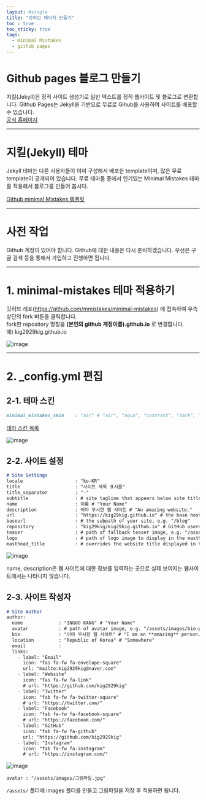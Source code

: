 ```yaml
---
layout: #single
title: "깃허브 페이지 만들기"
toc : true
toc_sticky: true
tags:
  - minimal Mistakes
  - github pages
---
```


# Github pages 블로그 만들기
지킬(Jekyll)은 정적 사이트 생성기로 일반 텍스트를 정적 웹사이트 및 블로그로 변환합니다. Github Pages는 Jekyll을 기반으로 무료로 Gihub를 사용하여 사이트를 배포할 수 있습니다.  
[공식 홈페이지](https://jekyllrb.com/)   

***

# 지킬(Jekyll) 테마
Jekyll 테마는 다른 사용자들이 이미 구성해서 배포한 template이며, 많은 무료 template이 공개되어 있습니다. 무료 테마들 중에서 인기있는 Minimal Mistakes 테마를 적용해서 블로그를 만들어 봅시다.  

[Github minimal Mistakes 템플릿](https://github.com/mmistakes/minimal-mistakes)  

***

# 사전 작업
Github 계정이 있어야 합니다. Github에 대한 내용은 다시 준비하겠습니다. 우선은 구글 검색 등을 통해서 가입하고 진행하면 됩니다.  

***

# 1. minimal-mistakes 테마 적용하기
깃허브 레포(https://github.com/mmistakes/minimal-mistakes) 에 접속하여 우측 상단의 fork 버튼을 클릭합니다.  
fork한 repository 명칭을 **(본인의 github 계정이름).github.io** 로 변경합니다.  
예) kig2929kig.github.io     

![image](https://user-images.githubusercontent.com/47412229/193731543-b354b308-fe0a-45e3-b522-051951516984.png)

***

# 2. _config.yml 편집

## 2-1. 테마 스킨
```md
minimal_mistakes_skin    : "air" # "air", "aqua", "contrast", "dark", "dirt", "neon", "mint", "plum", "sunrise"
```   
[테마 스킨 목록](https://mmistakes.github.io/minimal-mistakes/docs/configuration/#skin)  

![image](https://user-images.githubusercontent.com/47412229/193731715-a2c42622-5826-49cf-a21a-be02d9f41a6e.png)

## 2-2. 사이트 설정

```md
# Site Settings
locale                   : "ko-KR"
title                    : "사이트 제목 표시줄"
title_separator          : "-"
subtitle                 : # site tagline that appears below site title in masthead
name                     : 이름 # "Your Name"
description              : 어마 무시한 웹 사이트 # "An amazing website."
url                      : "https://kig29kig.github.io" # the base hostname & protocol for your site e.g. "https://mmistakes.github.io"
baseurl                  : # the subpath of your site, e.g. "/blog"
repository               : "kig29kig/kig29kig.github.io" # GitHub username/repo-name e.g. "mmistakes/minimal-mistakes"
teaser                   : # path of fallback teaser image, e.g. "/assets/images/500x300.png"
logo                     : # path of logo image to display in the masthead, e.g. "/assets/images/88x88.png"
masthead_title           : # overrides the website title displayed in the masthead, use " " for no title
```   

![image](https://user-images.githubusercontent.com/47412229/193730602-e3dd7235-a825-481a-bb1a-3d6570bec9a0.png)  

name, description은 웹 사이트에 대한 정보를 입력하는 곳으로 실제 보여지는 웹사이트에서는 나타나지 않습니다.  

## 2-3. 사이트 작성자  

```md
# Site Author
author:
  name             : "INGOO KANG" # "Your Name"
  avatar           : # path of avatar image, e.g. "/assets/images/bio-photo.jpg"
  bio              : "어마 무시한 웹 사이트" # "I am an **amazing** person."
  location         : "Republic of Korea" # "Somewhere"
  email            :
  links:
    - label: "Email"
      icon: "fas fa-fw fa-envelope-square"
      url: "mailto:kig2929kig@naver.com"
    - label: "Website"
      icon: "fas fa-fw fa-link"
      # url: "https://github.com/kig2929kig"
    - label: "Twitter"
      icon: "fab fa-fw fa-twitter-square"
      # url: "https://twitter.com/"
    - label: "Facebook"
      icon: "fab fa-fw fa-facebook-square"
      # url: "https://facebook.com/"
    - label: "GitHub"
      icon: "fab fa-fw fa-github"
      url: "https://github.com/kig2929kig"
    - label: "Instagram"
      icon: "fab fa-fw fa-instagram"
      # url: "https://instagram.com/"
```  

![image](https://user-images.githubusercontent.com/47412229/193735761-dce26b49-4a9a-451d-aad6-902ad7a6ed01.png)  

```
avatar : "/assets/images/그림파일.jpg"
```
`/assets/` 폴더에 images 폴더를 만들고 그림파일을 저장 후 적용하면 됩니다.  





